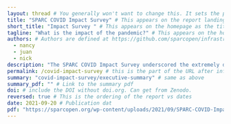 ```yaml
---
layout: thread # You generally won't want to change this. It sets the page template to use.
title: "SPARC COVID Impact Survey" # This appears on the report landing page.
short_title: "Impact Survey " # This appears on the homepage as the title. It should be short and snappy.
tagline: "What is the impact of the pandemic?" # This appears on the homepage as the title. It should be short and snappy.
authors: # Authors are defined at https://github.com/sparcopen/infrastructure/blob/dev/_data/authors.yml. Add them there before referencing them here.
  - nancy
  - juan
  - nick
description: "The SPARC COVID Impact Survey underscored the extremely difficult circumstances faced by most academic libraries as a result of the pandemic—and libraries’ continuing support for open initiatives despite these challenges. This moment has encouraged rapid change, permitting libraries to attempt changes they had considered in the past and accelerating changes already underway. Among these trends were questioning Big Deal agreements, renegotiating prices with major publishers, and continuing support for open initiatives." # This is the text on the left hand side of a report page. It's like a mini summary.
permalink: /covid-impact-survey # this is the part of the URL after infrastructure.sparcopen.org. Addresses will be infrastructure.sparcopen.org/permalink
summary: "covid-impact-survey/executive-summary" # same as above
summary_pdf: "" # Link to the summary pdf
doi: # include the DOI without doi.org. Can get from Zenodo.
reversed: true # This is the ordering of the report vs dates
date: 2021-09-20 # Publication dat
pdf: "https://sparcopen.org/wp-content/uploads/2021/09/SPARC-COVID-Impact-Survey-092021.pdf" # Link the full text PDF
---
```

